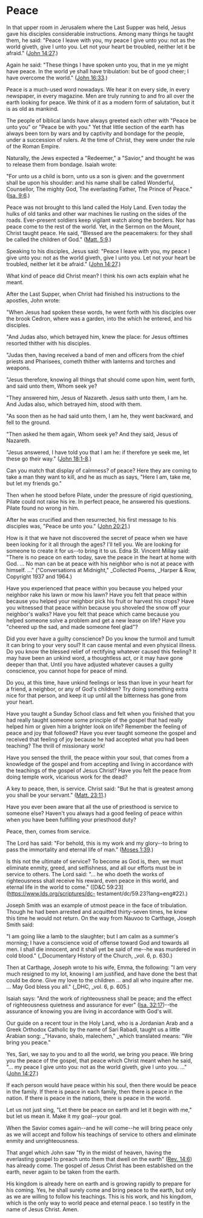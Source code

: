 # Peace

In that upper room in Jerusalem where the Last Supper was held, Jesus gave his
disciples considerable instructions. Among many things he taught them, he
said: "Peace I leave with you, my peace I give unto you: not as the world
giveth, give I unto you. Let not your heart be troubled, neither let it be
afraid." ([John
14:27](https://www.lds.org/scriptures/nt/john/14.27?lang=eng#26).)

Again he said: "These things I have spoken unto you, that in me ye might have
peace. In the world ye shall have tribulation: but be of good cheer; I have
overcome the world." ([John
16:33](https://www.lds.org/scriptures/nt/john/16.33?lang=eng#32).)

Peace is a much-used word nowadays. We hear it on every side, in every
newspaper, in every magazine. Men are truly running to and fro all over the
earth looking for peace. We think of it as a modern form of salutation, but it
is as old as mankind.

The people of biblical lands have always greeted each other with "Peace be
unto you" or "Peace be with you." Yet that little section of the earth has
always been torn by wars and by captivity and bondage for the people, under a
succession of rulers. At the time of Christ, they were under the rule of the
Roman Empire.

Naturally, the Jews expected a "Redeemer," a "Savior," and thought he was to
release them from bondage. Isaiah wrote:

"For unto us a child is born, unto us a son is given: and the government shall
be upon his shoulder: and his name shall be called Wonderful, Counsellor, The
mighty God, The everlasting Father, The Prince of Peace." ([Isa.
9:6](https://www.lds.org/scriptures/ot/isa/9.6?lang=eng#5).)

Peace was not brought to this land called the Holy Land. Even today the hulks
of old tanks and other war machines lie rusting on the sides of the roads.
Ever-present soldiers keep vigilant watch along the borders. Nor has peace
come to the rest of the world. Yet, in the Sermon on the Mount, Christ taught
peace. He said, "Blessed are the peacemakers: for they shall be called the
children of God." ([Matt.
5:9](https://www.lds.org/scriptures/nt/matt/5.9?lang=eng#8).)

Speaking to his disciples, Jesus said: "Peace I leave with you, my peace I
give unto you: not as the world giveth, give I unto you. Let not your heart be
troubled, neither let it be afraid." ([John
14:27](https://www.lds.org/scriptures/nt/john/14.27?lang=eng#26).)

What kind of peace did Christ mean? I think his own acts explain what he
meant.

After the Last Supper, when Christ had finished his instructions to the
apostles, John wrote:

"When Jesus had spoken these words, he went forth with his disciples over the
brook Cedron, where was a garden, into the which he entered, and his
disciples.

"And Judas also, which betrayed him, knew the place: for Jesus ofttimes
resorted thither with his disciples.

"Judas then, having received a band of men and officers from the chief priests
and Pharisees, cometh thither with lanterns and torches and weapons.

"Jesus therefore, knowing all things that should come upon him, went forth,
and said unto them, Whom seek ye?

"They answered him, Jesus of Nazareth. Jesus saith unto them, I am he. And
Judas also, which betrayed him, stood with them.

"As soon then as he had said unto them, I am he, they went backward, and fell
to the ground.

"Then asked he them again, Whom seek ye? And they said, Jesus of Nazareth.

"Jesus answered, I have told you that I am he: if therefore ye seek me, let
these go their way." ([John
18:1-8](https://www.lds.org/scriptures/nt/john/18.1-8?lang=eng#0).)

Can you match that display of calmness? of peace? Here they are coming to take
a man they want to kill, and he as much as says, "Here I am, take me, but let
my friends go."

Then when he stood before Pilate, under the pressure of rigid questioning,
Pilate could not raise his ire. In perfect peace, he answered his questions.
Pilate found no wrong in him.

After he was crucified and then resurrected, his first message to his
disciples was, "Peace be unto you." ([John
20:21](https://www.lds.org/scriptures/nt/john/20.21?lang=eng#20).)

How is it that we have not discovered the secret of peace when we have been
looking for it all through the ages? I'll tell you. We are looking for someone
to create it for us--to bring it to us. Edna St. Vincent Millay said: "There
is no peace on earth today, save the peace in the heart at home with God. ... No
man can be at peace with his neighbor who is not at peace with himself. ..."
("Conversations at Midnight," _Collected Poems, _Harper &amp; Row, Copyright
1937 and 1964.)

Have you experienced that peace within you because you helped your neighbor
rake his lawn or mow his lawn? Have you felt that peace within because you
helped your neighbor pick his fruit or harvest his crops? Have you witnessed
that peace within because you shoveled the snow off your neighbor's walks?
Have you felt that peace which came because you helped someone solve a problem
and get a new lease on life? Have you "cheered up the sad, and made someone
feel glad"?

Did you ever have a guilty conscience? Do you know the turmoil and tumult it
can bring to your very soul? It can cause mental and even physical illness. Do
you know the blessed relief of rectifying whatever caused this feeling? It may
have been an unkind word, a thoughtless act, or it may have gone deeper than
that. Until you have adjusted whatever causes a guilty conscience, you cannot
hope for peace of mind.

Do you, at this time, have unkind feelings or less than love in your heart for
a friend, a neighbor, or any of God's children? Try doing something extra nice
for that person, and keep it up until all the bitterness has gone from your
heart.

Have you taught a Sunday School class and felt when you finished that you had
really taught someone some principle of the gospel that had really helped him
or given him a brighter look on life? Remember the feeling of peace and joy
that followed? Have you ever taught someone the gospel and received that
feeling of joy because he had accepted what you had been teaching? The thrill
of missionary work!

Have you sensed the thrill, the peace within your soul, that comes from a
knowledge of the gospel and from accepting and living in accordance with the
teachings of the gospel of Jesus Christ? Have you felt the peace from doing
temple work, vicarious work for the dead?

A key to peace, then, is service. Christ said: "But he that is greatest among
you shall be your servant." ([Matt.
23:11](https://www.lds.org/scriptures/nt/matt/23.11?lang=eng#10).)

Have you ever been aware that all the use of priesthood is service to someone
else? Haven't you always had a good feeling of peace within when you have been
fulfilling your priesthood duty?

Peace, then, comes from service.

The Lord has said: "For behold, this is my work and my glory--to bring to pass
the immortality and eternal life of man." ([Moses
1:39](https://www.lds.org/scriptures/pgp/moses/1.39?lang=eng#38).)

Is this not the ultimate of service? To become as God is, then, we must
eliminate enmity, greed, and selfishness, and all our efforts must be in
service to others. The Lord said: "... he who doeth the works of righteousness
shall receive his reward, even peace in this world, and eternal life in the
world to come." ([D&amp;C 59:23](https://www.lds.org/scriptures/dc-
testament/dc/59.23?lang=eng#22).)

Joseph Smith was an example of utmost peace in the face of tribulation. Though
he had been arrested and acquitted thirty-seven times, he knew this time he
would not return. On the way from Nauvoo to Carthage, Joseph Smith said:

"I am going like a lamb to the slaughter; but I am calm as a summer's morning;
I have a conscience void of offense toward God and towards all men. I shall
die innocent, and it shall yet be said of me--he was murdered in cold blood."
(_Documentary History of the Church, _vol. 6, p. 630.)

Then at Carthage, Joseph wrote to his wife, Emma, the following: "I am very
much resigned to my lot, knowing I am justified, and have done the best that
could be done. Give my love to the children ... and all who inquire after me. ...
May God bless you all." (_DHC, _vol. 6, p. 605.)

Isaiah says: "And the work of righteousness shall be peace; and the effect of
righteousness quietness and assurance for ever" ([Isa.
32:17](https://www.lds.org/scriptures/ot/isa/32.17?lang=eng#16))--the
assurance of knowing you are living in accordance with God's will.

Our guide on a recent tour in the Holy Land, who is a Jordanian Arab and a
Greek Orthodox Catholic by the name of Sari Rabadi, taught us a little Arabian
song: _"Havano, shalo, malechem," _which translated means: "We bring you
peace."

Yes, Sari, we say to you and to all the world, we bring you peace. We bring
you the peace of the gospel, that peace which Christ meant when he said, "... my
peace I give unto you: not as the world giveth, give I unto you. ..." ([John
14:27](https://www.lds.org/scriptures/nt/john/14.27?lang=eng#26).)

If each person would have peace within his soul, then there would be peace in
the family. If there is peace in each family, then there is peace in the
nation. If there is peace in the nations, there is peace in the world.

Let us not just sing, "Let there be peace on earth and let it begin with me,"
but let us mean it. Make it my goal--your goal.

When the Savior comes again--and he will come--he will bring peace only as we
will accept and follow his teachings of service to others and eliminate enmity
and unrighteousness.

That angel which John saw "fly in the midst of heaven, having the everlasting
gospel to preach unto them that dwell on the earth" ([Rev.
14:6](https://www.lds.org/scriptures/nt/rev/14.6?lang=eng#5)) has already
come. The gospel of Jesus Christ has been established on the earth, never
again to be taken from the earth.

His kingdom is already here on earth and is growing rapidly to prepare for his
coming. Yes, he shall surely come and bring peace to the earth, but only as we
are willing to follow his teachings. This is his work, and his kingdom, which
is the only way to world peace and eternal peace. I so testify in the name of
Jesus Christ. Amen.


